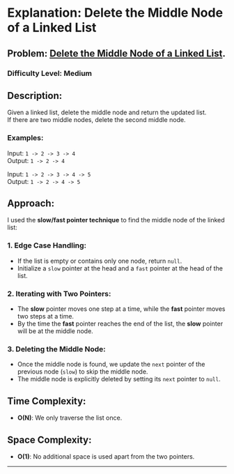 # **Explanation: Delete the Middle Node of a Linked List**

## **Problem:** [Delete the Middle Node of a Linked List](https://leetcode.com/problems/delete-the-middle-node-of-a-linked-list/description/?envType=study-plan-v2&envId=leetcode).

### Difficulty Level: Medium

## **Description:**
Given a linked list, delete the middle node and return the updated list.  
If there are two middle nodes, delete the second middle node.

### **Examples:**
Input: `1 -> 2 -> 3 -> 4`  
Output: `1 -> 2 -> 4`  

Input: `1 -> 2 -> 3 -> 4 -> 5`  
Output: `1 -> 2 -> 4 -> 5`  

## **Approach:**
I used the **slow/fast pointer technique** to find the middle node of the linked list:

### 1. **Edge Case Handling:**
   - If the list is empty or contains only one node, return `null`.
   - Initialize a `slow` pointer at the head and a `fast` pointer at the head of the list.

### 2. **Iterating with Two Pointers:**
   - The **slow** pointer moves one step at a time, while the **fast** pointer moves two steps at a time.
   - By the time the **fast** pointer reaches the end of the list, the **slow** pointer will be at the middle node.

### 3. **Deleting the Middle Node:**
   - Once the middle node is found, we update the `next` pointer of the previous node (`slow`) to skip the middle node.
   - The middle node is explicitly deleted by setting its `next` pointer to `null`.

## **Time Complexity:**
- **O(N)**: We only traverse the list once.

## **Space Complexity:**
- **O(1)**: No additional space is used apart from the two pointers.

---
